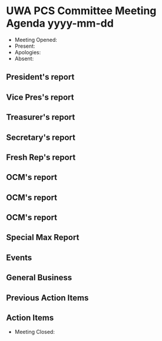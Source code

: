 # UWA PCS Committee Meeting Agenda yyyy-mm-dd
 - Meeting Opened: 
 - Present: 
 - Apologies: 
 - Absent: 

## President's report
## Vice Pres's report
## Treasurer's report
## Secretary's report
## Fresh Rep's report
## OCM's report
## OCM's report
## OCM's report
## Special Max Report
## Events
## General Business
## Previous Action Items
## Action Items 

 - Meeting Closed:
